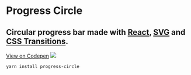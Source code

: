 # Progress Circle
## Circular progress bar made with [React], [SVG] and [CSS Transitions].
[View on Codepen][Progress Circle Codepen]
![](http://i.giphy.com/l3q2TmsV9FuNzyabK.gif)
```bash
yarn install progress-circle
```
[Progress Circle Codepen]: http://codepen.io/iddan/pen/WRdzzv
[React]: https://facebook.github.io/react/
[SVG]: https://developer.mozilla.org/en-US/docs/Web/SVG
[CSS Transitions]: https://developer.mozilla.org/en-US/docs/Web/CSS/CSS_Transitions/Using_CSS_transitions
